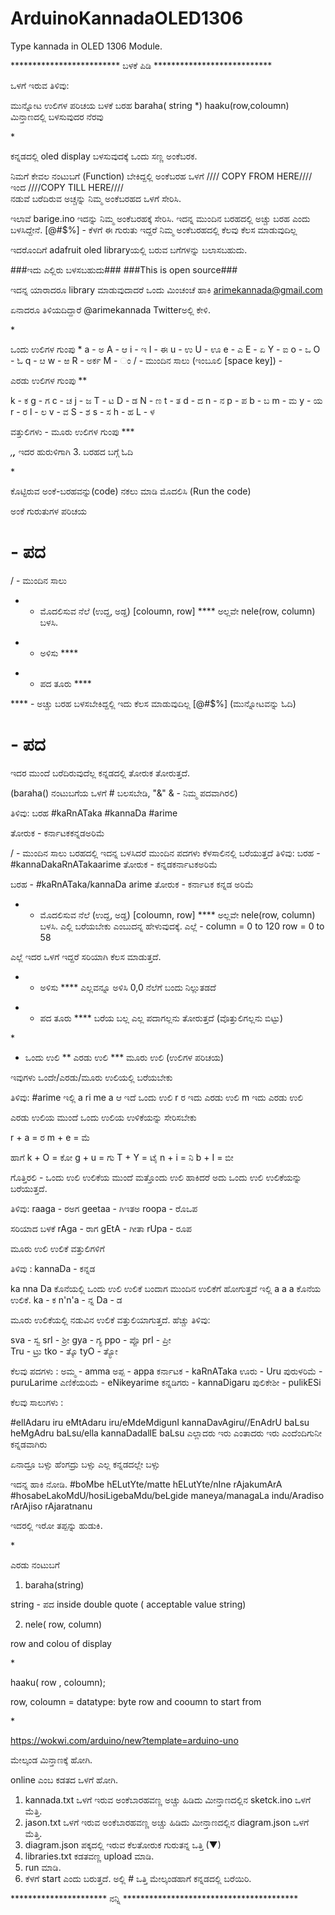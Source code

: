 # ArduinoKannadaOLED1306
Type kannada in OLED 1306 Module.



************************* ಬಳಕೆ ಪಿಡಿ ***************************

ಒಳಗೆ ಇರುವ ತಿಳಿವು:

ಮುನ್ನೋಟ 
ಉಲಿಗಳ ಪರಿಚಯ 
ಬಳಕೆ
ಬರಹ
baraha( string *)
haaku(row,coloumn)
ಮಿನ್ತಾಣದಲ್ಲಿ ಬಳಸುವುದರ ನೆರವು 


*************************$%  ಮುನ್ನೋಟ %$************************


ಕನ್ನಡದಲ್ಲಿ oled display ಬಳಸುವುದಕ್ಕೆ ಒಂದು ಸಣ್ಣ ಅಂಕೆಬರಕ.

ನಿಮಗೆ ಕೇವಲ ನಂಟುಬಗೆ (Function) ಬೇಕಿದ್ದಲ್ಲಿ ಅಂಕೆಬರಹ ಒಳಗೆ 
//// COPY FROM HERE//// ಇಂದ   ////COPY TILL HERE////  
ನಡುವೆ ಬರೆದಿರುವ ಅಚ್ಚನ್ನು ನಿಮ್ಮ ಅಂಕೆಬರಹದ ಒಳಗೆ ಸೇರಿಸಿ.

ಇಲಾವೆ barige.ino ಇದನ್ನು ನಿಮ್ಮ ಅಂಕೆಬರಹಕ್ಕೆ ಸೇರಿಸಿ.
ಇದನ್ನ ಮುಂದಿನ ಬರಹದಲ್ಲಿ ಅಚ್ಚು ಬರಹ ಎಂದು ಬಳಸಿದ್ದೇನೆ.
[@#$%] - ಕೆಳಗೆ ಈ ಗುರುತು ಇದ್ದರೆ ನಿಮ್ಮ ಅಂಕೆಬರಹದಲ್ಲಿ ಕೆಲವು ಕೆಲಸ ಮಾಡುವುದಿಲ್ಲ

ಇದರೊಂದಿಗೆ adafruit oled libraryಯಲ್ಲಿ ಬರುವ ಬಗೆಗಳನ್ನು ಬಲಾಸಬಹುದು. 

###ಇದು ಎಲ್ಲಿರು ಬಳಸಬಹುದು###
###This is open source###

ಇದನ್ನ ಯಾರಾದರೂ library ಮಾಡುವುದಾದರೆ ಒಂದು ಮಿಂಚಂಚೆ ಹಾಕಿ 
arimekannada@gmail.com

ಏನಾದರೂ ತಿಳಿಯದಿದ್ದಾರೆ @arimekannada Twitterಅಲ್ಲಿ ಕೇಳಿ.


*************************$%  ಉಲಿಗಳ ಪರಿಚಯ %$************************

ಒಂದು ಉಲಿಗಳ ಗುಂಪು *
a - ಅ 
A - ಆ 
i - ಇ 
I - ಈ 
u - ಉ 
U - ಊ 
e - ಎ 
E - ಏ 
Y - ಐ 
o - ಒ 
O - ಓ 
q - ೞ
w - ಱ
R - ಅರ್ಕ 
M - ಂ 
/ - ಮುಂದಿನ ಸಾಲು
(ಇಂಬೂಲಿ  [space key]) - 


ಎರಡು ಉಲಿಗಳ ಗುಂಪು **

k - ಕ 
g - ಗ 
c - ಚ 
j - ಜ 
T - ಟ 
D - ಡ 
N - ಣ 
t - ತ 
d - ದ 
n - ನ 
p - ಪ 
b - ಬ 
m - ಮ 
y - ಯ 
r - ರ 
l - ಲ 
v - ವ 
S - ಶ 
s - ಸ 
h - ಹ 
L - ಳ 

ವತ್ತುಲಿಗಳು - ಮೂರು ಉಲಿಗಳ ಗುಂಪು ***


*,**,*** ಇದರ ಹುರುಳಿಗಾಗಿ 3. ಬರಹದ ಬಗ್ಗೆ ಓದಿ




*************************$%  ಬಳಕೆ  %$************************

ಕೊಟ್ಟಿರುವ ಅಂಕೆ-ಬರಹವನ್ನು(code) ನಕಲು ಮಾಡಿ ಮೊದಲಿಸಿ (Run the code)

ಅಂಕೆ ಗುರುತುಗಳ ಪರಿಚಯ

# - ಪದ 
/ - ಮುಂದಿನ ಸಾಲು 
- - ಮೊದಲಿಸುವ ನೆಲೆ (ಉದ್ದ, ಅಡ್ಡ) [coloumn, row] **** ಅಲ್ಲವೇ  nele(row, column) ಬಳಸಿ. 
* - ಅಳಿಸು ****
+ - ಪದ ತೂರು ****

**** - ಅಚ್ಚು ಬರಹ ಬಳಸಬೇಕಿದ್ದಲ್ಲಿ ಇದು ಕೆಲಸ ಮಾಡುವುದಿಲ್ಲ [@#$%] (ಮುನ್ನೋಟವನ್ನು  ಓದಿ)

# - ಪದ 
ಇದರ ಮುಂದೆ ಬರೆದಿರುವುದೆಲ್ಲ ಕನ್ನಡದಲ್ಲಿ ತೋರುಕ ತೋರುತ್ತದೆ.

(baraha() ನಂಟುಬಗೆಯ ಒಳಗೆ # ಬಲಸಬೇಡಿ, "&"  & - ನಿಮ್ಮ ಪದವಾಗಿರಲಿ)
 

ತಿಳಿವು: ಬರಹ 
#kaRnATaka
#kannaDa
#arime

ತೋರುಕ - ಕರ್ನಾಟಕಕನ್ನಡಅರಿಮೆ


/  - ಮುಂದಿನ ಸಾಲು 
ಬರಹದಲ್ಲಿ ಇದನ್ನ ಬಳಸಿದರೆ ಮುಂದಿನ ಪದಗಳು ಕೆಳಸಾಲಿನಲ್ಲಿ ಬರೆಯುತ್ತದೆ
ತಿಳಿವು: ಬರಹ  - #kannaDakaRnATakaarime
ತೋರುಕ - ಕನ್ನಡಕರ್ನಾಟಕಅರಿಮೆ

ಬರಹ - #kaRnATaka/kannaDa arime
ತೋರುಕ - 
ಕರ್ನಾಟಕ
ಕನ್ನಡ ಅರಿಮೆ


- - ಮೊದಲಿಸುವ ನೆಲೆ (ಉದ್ದ, ಅಡ್ಡ) [coloumn, row] **** ಅಲ್ಲವೇ  nele(row, column) ಬಳಸಿ. 
ಎಲ್ಲಿ ಬರೆಯಬೇಕು ಎಂಬುದನ್ನ ಹೇಳುವುದಕ್ಕೆ. ಎಲ್ಲೆ -
column = 0 to 120
row = 0 to 58

ಎಲ್ಲೆ ಇದರ ಒಳಗೆ ಇದ್ದರೆ ಸರಿಯಾಗಿ ಕೆಲಸ ಮಾಡುತ್ತದೆ.

* - ಅಳಿಸು ****
ಎಲ್ಲವನ್ನೂ ಅಳಿಸಿ 0,0 ನೆಲೆಗೆ ಬಂದು ನಿಲ್ಲುತಡದೆ 

+ - ಪದ ತೂರು ****
ಬರೆಯ ಬಲ್ಲ ಎಲ್ಲ ಪದಾಗಲ್ಲನು ತೋರುತ್ತದೆ (ವೊತ್ತುಲಿಗಲ್ಲನು ಬಿಟ್ಟು)




*************************$%  ಬರಹ   %$************************

* ಒಂದು ಉಲಿ
** ಎರಡು ಉಲಿ 
*** ಮೂರು ಉಲಿ 
(ಉಲಿಗಳ ಪರಿಚಯ)

ಇವುಗಳು ಒಂದೇ/ಎರಡು/ಮೂರು  ಉಲಿಯಲ್ಲಿ ಬರೆಯಬೇಕು

ತಿಳಿವು: #arime
ಇಲ್ಲಿ a  ri  me
a ಆ ಇದೆ ಒಂದು ಉಲಿ
r ರ ಇದು ಎರಡು ಉಲಿ 
m ಇದು ಎರಡು ಉಲಿ 

ಎರಡು ಉಲಿಯ ಮುಂದೆ ಒಂದು ಉಲಿಯ ಉಳಿಕೆಯನ್ನು ಸೇರಿಸಬೇಕು

r + a = ರ 
m + e = ಮೆ 

ಹಾಗೆ 
k + O = ಕೋ 
g + u = ಗು 
T + Y = ಟೈ 
n + i = ನಿ 
b + I = ಬೀ 

ಗೊತ್ತಿರಲಿ - ಒಂದು ಉಲಿ ಉಲಿಕೆಯ ಮುಂದೆ ಮತ್ತೊಂದು ಉಲಿ ಹಾಕಿದರೆ ಅದು
ಒಂದು ಉಲಿ ಉಲಿಕೆಯನ್ನು ಬರೆಯುತ್ತದೆ. 

ತಿಳಿವು:
raaga - ರಅಗ
geetaa  - ಗಿಇತಅ 
roopa - ರೊಒಪ

ಸರಿಯಾದ ಬಳಕೆ 
rAga - ರಾಗ 
gEtA - ಗೀತಾ 
rUpa - ರೂಪ

ಮೂರು ಉಲಿ ಉಲಿಕೆ ವತ್ತುಲಿಗಳಿಗೆ 

ತಿಳಿವು :
kannaDa - ಕನ್ನಡ 

ka nna Da
ಕೊನೆಯಲ್ಲಿ ಒಂದು ಉಲಿ ಉಲಿಕೆ ಬಂದಾಗ ಮುಂದಿನ ಉಲಿಕೆಗೆ ಹೋಗುತ್ತದೆ 
ಇಲ್ಲಿ a a a ಕೊನೆಯ ಉಲಿಕೆ. 
ka - ಕ 
n'n'a - ನ್ನ 
Da - ಡ 


ಮೂರು ಉಲಿಕೆಯಲ್ಲಿ ನಡುವಿನ ಉಲಿಕೆ ವತ್ತುಲಿಯಾಗುತ್ತದೆ. 
ಹೆಚ್ಚು ತಿಳಿವು:


sva - ಸ್ವ 
srI - ಶ್ರೀ 
gya - ಗ್ಯ 
ppo - ಪ್ಪೊ 
prI - ಪ್ರೀ  
Tru - ಟ್ರು 
tko - ತ್ಕೊ 
tyO - ತ್ಯೋ 


ಕೆಲವು ಪದಗಳು :
ಅಮ್ಮ - amma
ಅಪ್ಪ  - appa
ಕರ್ನಾಟಕ - kaRnATaka
ಊರು - Uru
ಪುರುಳರಿಮೆ - puruLarime
ಎಣಿಕೆಯರಿಮೆ - eNikeyarime
ಕನ್ನಡಿಗರು - kannaDigaru
ಪುಲಿಕೇಶೀ - pulikESi

ಕೆಲವು ಸಾಲುಗಳು :

#ellAdaru iru eMtAdaru iru/eMdeMdigunI kannaDavAgiru//EnAdrU baLsu heMgAdru baLsu/ella kannaDadallE baLsu
ಎಲ್ಲಾದರು ಇರು ಎಂತಾದರು ಇರು 
ಎಂದೆಂದಿಗುನೀ ಕನ್ನಡವಾಗಿರು 

ಏನಾದ್ರೂ ಬಳ್ಸು ಹೆಂಗದ್ರು ಬಳ್ಸು 
ಎಲ್ಲ ಕನ್ನಡದಲ್ಲೇ ಬಳ್ಸು 


ಇದನ್ನ ಹಾಕಿ ನೋಡಿ.
#boMbe hELutYte/matte hELutYte/nIne rAjakumArA
#hosabeLakoMdU/hosiLigebaMdu/beLgide maneya/managaLa indu/Aradiso rArAjiso rAjaratnanu

ಇದರಲ್ಲಿ ಇರೋ ತಪ್ಪನ್ನು ಹುಡುಕಿ. 



*************************$%  baraha( string *) %$************************

ಎರಡು ನಂಟುಬಗೆ 

1. baraha(string)

string - ಪದ inside double quote ( acceptable value string)

2. nele( row, column)

row and colou of display


*************************$% haaku(row,coloumn) %$************************

haaku( row , coloumn);

row, coloumn = datatype: byte
row and cooumn to start from

*************************$% ಮಿನ್ತಾಣದಲ್ಲಿ ಬಳಸುವುದರ ನೆರವು  %$************************


https://wokwi.com/arduino/new?template=arduino-uno

ಮೇಲ್ಕಂಡ ಮಿನ್ತಾಣಕ್ಕೆ ಹೋಗಿ. 

online ಎಂಬ ಕಡತದ ಒಳಗೆ ಹೋಗಿ. 
1. kannada.txt ಒಳಗೆ ಇರುವ ಅಂಕೆಬಾರಹವಣ್ಣ ಅಚ್ಚು ಹಿಡಿದು ಮೀನ್ತಾಣದಲ್ಲಿನ sketck.ino ಒಳಗೆ ಮೆತ್ತಿ. 
2. jason.txt  ಒಳಗೆ ಇರುವ ಅಂಕೆಬಾರಹವಣ್ಣ ಅಚ್ಚು ಹಿಡಿದು ಮೀನ್ತಾಣದಲ್ಲಿನ diagram.json ಒಳಗೆ ಮೆತ್ತಿ.
3. diagram.json ಪಕ್ಕದಲ್ಲಿ ಇರುವ ಕೆಲತೋರುಕ ಗುರುತನ್ನ ಒತ್ತಿ (▼)
4. libraries.txt ಕಡತವಣ್ಣ upload ಮಾಡಿ. 
5. run ಮಾಡಿ. 
6. ಕೆಳಗೆ start ಎಂದು ಬರುತ್ತದೆ. ಅಲ್ಲಿ # ಒತ್ತಿ ಮೇಲ್ಕಂಡಹಾಗೆ ಕನ್ನಡದಲ್ಲಿ ಬರೆಯಿರಿ.

********************** ನನ್ನಿ ****************************************
